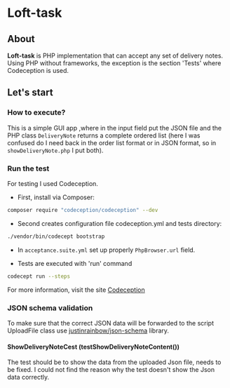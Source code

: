 # Loft-task

## About
**Loft-task** is PHP implementation that can accept any set of delivery notes. 
Using PHP without frameworks, the exception is the section 'Tests' where Codeception is used.

## Let's start
### How to execute?
This is a simple GUI app ,where in the input field put the JSON file and the PHP class `DeliveryNote` returns a complete ordered list (here I was confused do I need back in the order list format or in JSON format, so in `showDeliveryNote.php` I put both).


### Run the test
For testing I used Codeception.
* First, install via Composer:
```bash
composer require "codeception/codeception" --dev
```

* Second creates configuration file codeception.yml and tests directory:
```bash
./vendor/bin/codecept bootstrap
```

* In `acceptance.suite.yml` set up properly `PhpBrowser.url` field. 

* Tests are executed with 'run' command
```bash
codecept run --steps
```

For more information, visit the site
[Codeception](https://codeception.com/)

### JSON schema validation

To make sure that the correct JSON data will be forwarded to the script UploadFile class use [justinrainbow/json-schema](https://github.com/justinrainbow/json-schema) library.

#### ShowDeliveryNoteCest (testShowDeliveryNoteContent())

The test should be to show the data from the uploaded Json file, needs to be fixed.
I could not find the reason why the test doesn't show the Json data correctly.
